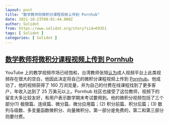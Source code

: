 ```yaml
---
layout: post
title: "数学教师将微积分课程视频上传到 Pornhub"
date: 2021-10-23T08:01:44.000Z
author: Solidot
from: https://www.solidot.org/story?sid=69351
tags: [ Solidot ]
categories: [ Solidot ]
---
```

<!--1634976104000-->
[数学教师将微积分课程视频上传到 Pornhub](https://www.solidot.org/story?sid=69351)
------

<div>
YouTube 上的教学视频市场已经饱和，台湾教师张旭<a href="https://boingboing.net/2021/10/22/this-math-teacher-puts-calculus-lessons-on-pornhub.html">认为</a>成人视频平台上此类视频存在很大的空白，他因此决定将自己的微积分课程视频上传到 <a href="https://cn.pornhub.com/model/changhsumath666">Pornhub</a>。他成功了，他的视频获得了 160 万浏览量，并为自己的付费在线课程找到了更多客户，年收入达到了 25 万美元以上。Pornhub 社区也接受了这位教师，视频下的留言大多比较友好，有用户表示数学期末考试要用到。他的微积分视频包括了三个部分(1) 极限篇、连续篇、微分篇、微分应用篇；(2) 积分前篇、积分后篇；(3) 数列与级数、多变量函数微积分、向量微积分。第一部分是免费的，第二和第三部分则要付费。
</div>
